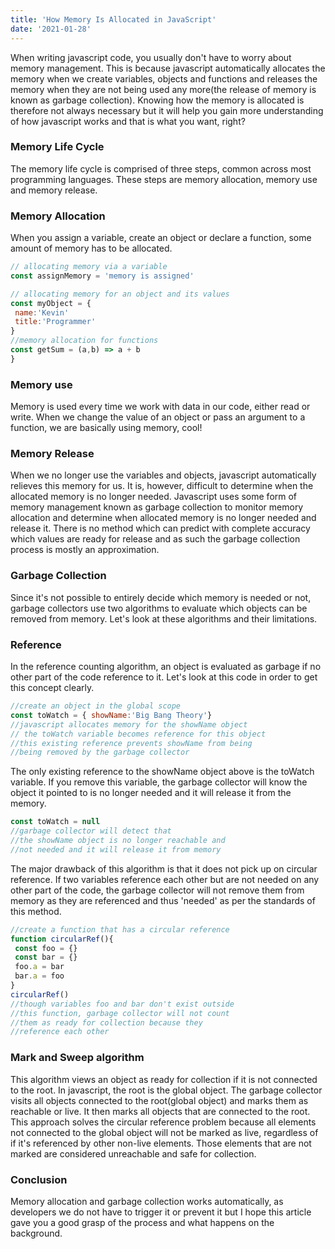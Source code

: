 ```yaml
---
title: 'How Memory Is Allocated in JavaScript'
date: '2021-01-28'
---
```


When writing javascript code, you usually don't have to worry about memory management. This is because javascript automatically allocates the memory when we create variables, objects and functions and releases the memory when they are not being used any more(the release of memory is known as garbage collection). Knowing how the memory is allocated is therefore not always necessary but it will help you gain more understanding of how javascript works and that is what you want, right?

### Memory Life Cycle

The memory life cycle is comprised of three steps, common across most programming languages. These steps are memory allocation, memory use and memory release.

### Memory Allocation

When you assign a variable, create an object or declare a function, some amount of memory has to be allocated.

```js
// allocating memory via a variable
const assignMemory = 'memory is assigned'

// allocating memory for an object and its values
const myObject = {
 name:'Kevin'
 title:'Programmer'
}
//memory allocation for functions
const getSum = (a,b) => a + b
}
```
### Memory use

Memory is used every time we work with data in our code, either read or write. When we change the value of an object or pass an argument to a function, we are basically using memory, cool!

### Memory Release

When we no longer use the variables and objects, javascript automatically relieves this memory for us. It is, however, difficult to determine when the allocated memory is no longer needed. Javascript uses some form of memory management known as garbage collection to monitor memory allocation and determine when allocated memory is no longer needed and release it. There is no method which can predict with complete accuracy which values are ready for release and as such the garbage collection process is mostly an approximation.

### Garbage Collection
Since it's not possible to entirely decide which memory is needed or not, garbage collectors use two algorithms to evaluate which objects can be removed from memory. Let's look at these algorithms and their limitations.

### Reference

In the reference counting algorithm, an object is evaluated as garbage if no other part of the code reference to it. Let's look at this code in order to get this concept clearly.

```js
//create an object in the global scope
const toWatch = { showName:'Big Bang Theory'}
//javascript allocates memory for the showName object
// the toWatch variable becomes reference for this object
//this existing reference prevents showName from being
//being removed by the garbage collector
```
The only existing reference to the showName object above is the toWatch variable. If you remove this variable, the garbage collector will know the object it pointed to is no longer needed and it will release it from the memory.

```js
const toWatch = null
//garbage collector will detect that
//the showName object is no longer reachable and
//not needed and it will release it from memory
```
The major drawback of this algorithm is that it does not pick up on circular reference. If two variables reference each other but are not needed on any other part of the code, the garbage collector will not remove them from memory as they are referenced and thus 'needed' as per the standards of this method.

```js
//create a function that has a circular reference
function circularRef(){
 const foo = {}
 const bar = {}
 foo.a = bar
 bar.a = foo
}
circularRef()
//though variables foo and bar don't exist outside
//this function, garbage collector will not count 
//them as ready for collection because they
//reference each other
```
### Mark and Sweep algorithm

This algorithm views an object as ready for collection if it is not connected to the root. In javascript, the root is the global object. The garbage collector visits all objects connected to the root(global object) and marks them as reachable or live. It then marks all objects that are connected to the root. This approach solves the circular reference problem because all elements not connected to the global object will not be marked as live, regardless of if it's referenced by other non-live elements.
Those elements that are not marked are considered unreachable and safe for collection.

### Conclusion

Memory allocation and garbage collection works automatically, as developers we do not have to trigger it or prevent it but I hope this article gave you a good grasp of the process and what happens on the background.